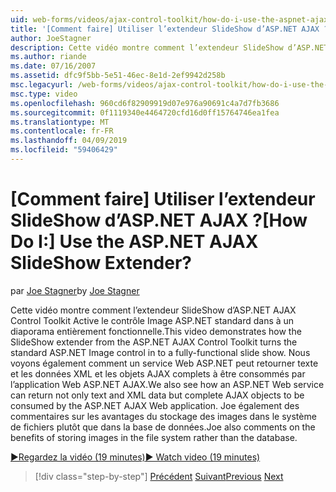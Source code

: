 ```yaml
---
uid: web-forms/videos/ajax-control-toolkit/how-do-i-use-the-aspnet-ajax-slideshow-extender
title: '[Comment faire] Utiliser l’extendeur SlideShow d’ASP.NET AJAX ? | Microsoft Docs'
author: JoeStagner
description: Cette vidéo montre comment l’extendeur SlideShow d’ASP.NET AJAX Control Toolkit transforme le contrôle Image ASP.NET standard en un entièrement fonctionnel sl...
ms.author: riande
ms.date: 07/16/2007
ms.assetid: dfc9f5bb-5e51-46ec-8e1d-2ef9942d258b
msc.legacyurl: /web-forms/videos/ajax-control-toolkit/how-do-i-use-the-aspnet-ajax-slideshow-extender
msc.type: video
ms.openlocfilehash: 960cd6f82909919d07e976a90691c4a7d7fb3686
ms.sourcegitcommit: 0f1119340e4464720cfd16d0ff15764746ea1fea
ms.translationtype: MT
ms.contentlocale: fr-FR
ms.lasthandoff: 04/09/2019
ms.locfileid: "59406429"
---
```

# <a name="how-do-i-use-the-aspnet-ajax-slideshow-extender"></a><span data-ttu-id="01bf0-104">[Comment faire] Utiliser l’extendeur SlideShow d’ASP.NET AJAX ?</span><span class="sxs-lookup"><span data-stu-id="01bf0-104">[How Do I:] Use the ASP.NET AJAX SlideShow Extender?</span></span>

<span data-ttu-id="01bf0-105">par [Joe Stagner](https://github.com/JoeStagner)</span><span class="sxs-lookup"><span data-stu-id="01bf0-105">by [Joe Stagner](https://github.com/JoeStagner)</span></span>

<span data-ttu-id="01bf0-106">Cette vidéo montre comment l’extendeur SlideShow d’ASP.NET AJAX Control Toolkit Active le contrôle Image ASP.NET standard dans à un diaporama entièrement fonctionnelle.</span><span class="sxs-lookup"><span data-stu-id="01bf0-106">This video demonstrates how the SlideShow extender from the ASP.NET AJAX Control Toolkit turns the standard ASP.NET Image control in to a fully-functional slide show.</span></span> <span data-ttu-id="01bf0-107">Nous voyons également comment un service Web ASP.NET peut retourner texte et les données XML et les objets AJAX complets à être consommés par l’application Web ASP.NET AJAX.</span><span class="sxs-lookup"><span data-stu-id="01bf0-107">We also see how an ASP.NET Web service can return not only text and XML data but complete AJAX objects to be consumed by the ASP.NET AJAX Web application.</span></span> <span data-ttu-id="01bf0-108">Joe également des commentaires sur les avantages du stockage des images dans le système de fichiers plutôt que dans la base de données.</span><span class="sxs-lookup"><span data-stu-id="01bf0-108">Joe also comments on the benefits of storing images in the file system rather than the database.</span></span>

[<span data-ttu-id="01bf0-109">&#9654;Regardez la vidéo (19 minutes)</span><span class="sxs-lookup"><span data-stu-id="01bf0-109">&#9654; Watch video (19 minutes)</span></span>](https://channel9.msdn.com/Blogs/ASP-NET-Site-Videos/how-do-i-use-the-aspnet-ajax-slideshow-extender)

> [!div class="step-by-step"]
> <span data-ttu-id="01bf0-110">[Précédent](how-do-i-use-the-aspnet-ajax-tabs-control.md)
> [Suivant](how-do-i-use-the-aspnet-ajax-updatepanelanimation-extender.md)</span><span class="sxs-lookup"><span data-stu-id="01bf0-110">[Previous](how-do-i-use-the-aspnet-ajax-tabs-control.md)
[Next](how-do-i-use-the-aspnet-ajax-updatepanelanimation-extender.md)</span></span>
